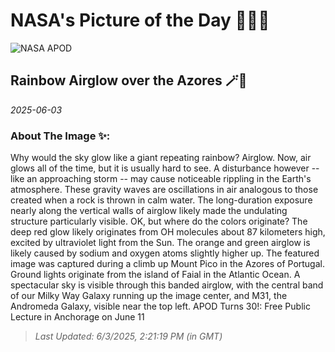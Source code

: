 
# NASA's Picture of the Day 🧑‍🚀💫

  ![NASA APOD](https://apod.nasa.gov/apod/image/2506/GravityWaves_Claro_1486.jpg)
  
  ## Rainbow Airglow over the Azores 🪄🌌
  
  _2025-06-03_
  
  ### About The Image ✨: 
  
  Why would the sky glow like a giant repeating rainbow?  Airglow.  Now, air glows all of the time, but it is usually hard to see. A disturbance however -- like an approaching storm -- may cause noticeable rippling in the Earth's atmosphere. These gravity waves are oscillations in air analogous to those created when a rock is thrown in calm water.  The long-duration exposure nearly along the vertical walls of airglow likely made the undulating structure particularly visible.  OK, but where do the colors originate?  The deep red glow likely originates from OH molecules about 87 kilometers high, excited by ultraviolet light from the Sun. The orange and green airglow is likely caused by sodium and oxygen atoms slightly higher up.  The featured image was captured during a climb up Mount Pico in the Azores of Portugal.  Ground lights originate from the island of Faial in the Atlantic Ocean.  A spectacular sky is visible through this banded airglow, with the central band of our Milky Way Galaxy running up the image center, and M31, the Andromeda Galaxy, visible near the top left.   APOD Turns 30!: Free Public Lecture in Anchorage on June 11
  
  
  
  > _Last Updated: 6/3/2025, 2:21:19 PM (in GMT)_
  
